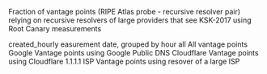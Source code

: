 Fraction of vantage points (RIPE Atlas probe - recursive resolver pair) relying on recursive resolvers of large providers that see KSK-2017 using Root Canary measurements

created_hourly		easurement date, grouped by hour
all					All vantage points
Google				Vantage points using Google Public DNS
Cloudflare			Vantage points using Cloudflare 1.1.1.1
ISP					Vantage points using resover of a large ISP